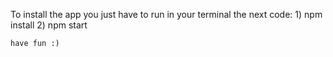 To install the app you just have to run in your terminal the next code:
    1) npm install
    2) npm start 

    have fun :) 
  